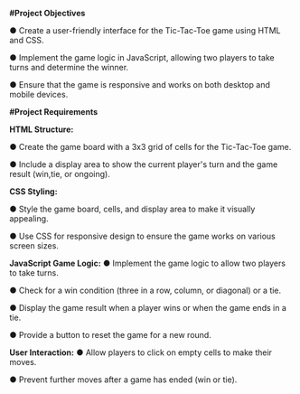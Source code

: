 **#Project Objectives**

● Create a user-friendly interface for the Tic-Tac-Toe game using HTML and CSS.

● Implement the game logic in JavaScript, allowing two players to take turns and determine the winner.

● Ensure that the game is responsive and works on both desktop and mobile devices.
 
 **#Project Requirements**
 
**HTML Structure:**

● Create the game board with a 3x3 grid of cells for the Tic-Tac-Toe game.

● Include a display area to show the current player's turn and the game result (win,tie, or ongoing).

**CSS Styling:**

● Style the game board, cells, and display area to make it visually appealing.

● Use CSS for responsive design to ensure the game works on various screen sizes.

**JavaScript Game Logic:**
● Implement the game logic to allow two players to take turns.

● Check for a win condition (three in a row, column, or diagonal) or a tie.

● Display the game result when a player wins or when the game ends in a tie.

● Provide a button to reset the game for a new round.

**User Interaction:**
● Allow players to click on empty cells to make their moves.

● Prevent further moves after a game has ended (win or tie).
